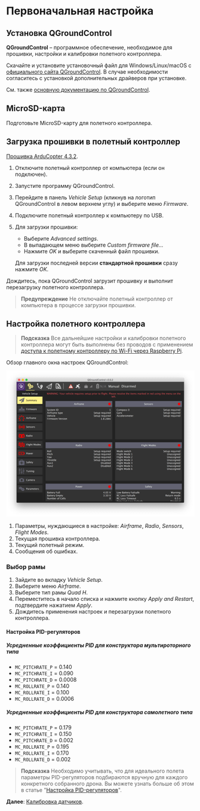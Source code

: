 # Первоначальная настройка

## Установка QGroundControl

**QGroundControl** – программное обеспечение, необходимое для прошивки, настройки и калибровки полетного контроллера.

Скачайте и установите установочный файл для Windows/Linux/macOS с [официального сайта QGroundControl](http://qgroundcontrol.com/downloads/). В случае необходимости согласитесь с установкой дополнительных драйверов при установке.

См. также [основную документацию по QGroundControl](https://docs.qgroundcontrol.com/en/).

## MicroSD-карта

Подготовьте MicroSD-карту для полетного контроллера.

## Загрузка прошивки в полетный контроллер

[Прошивка ArduCopter 4.3.2](https://firmware.ardupilot.org/Copter/stable-4.3.2/Pixracer/).

1. Отключите полетный контроллер от компьютера (если он подключен).
2. Запустите программу QGroundControl.
3. Перейдите в панель *Vehicle Setup* (кликнув на логотип QGroundControl в левом верхнем углу) и выберите меню *Firmware*.
4. Подключите полетный контроллер к компьютеру по USB.

5. Для загрузки прошивки:

   * Выберите *Advanced settings*.
   * В выпадающем меню выберите *Custom firmware file...*
   * Нажмите *OK* и выберите скаченный файл прошивки.

   Для загрузки последней версии **стандартной прошивки** сразу нажмите *OK*.

Дождитесь, пока QGroundControl загрузит прошивку и выполнит перезагрузку полетного контроллера.

> **Предупреждение** Не отключайте полетный контроллер от компьютера в процессе загрузки прошивки.

## Настройка полетного контроллера

> **Подсказка** Все дальнейшие настройки и калибровки полетного контроллера могут быть выполнены без проводов с применением [доступа к полетному контроллеру по Wi-Fi через Raspberry Pi](gcs_bridge.md).

Обзор главного окна настроек QGroundControl:

<img src="../assets/qgc-requires-setup.png" alt="QGroundControl overview" class="zoom">

1. Параметры, нуждающиеся в настройке: *Airframe*, *Radio*, *Sensors*, *Flight Modes*.
2. Текущая прошивка контроллера.
3. Текущий полетный режим.
4. Сообщения об ошибках.

### Выбор рамы

1. Зайдите во вкладку *Vehicle Setup*.
2. Выберите меню *Airframe*.
3. Выберите тип рамы *Quad H*.
4. Переместитесь в начало списка и нажмите кнопку *Apply and Restart*, подтвердите нажатием *Apply*.
5. Дождитесь применения настроек и перезагрузки полетного контроллера.

#### Настройка PID-регуляторов

##### Усредненные коэффициенты PID для конструктора мультироторного типа

* `MC_PITCHRATE_P` = 0.140
* `MC_PITCHRATE_I` = 0.090
* `MC_PITCHRATE_D` = 0.0008
* `MC_ROLLRATE_P` = 0.140
* `MC_ROLLRATE_I` = 0.100
* `MC_ROLLRATE_D` = 0.0006

##### Усредненные коэффициенты PID для конструктора самолетного типа

* `MC_PITCHRATE_P` = 0.179
* `MC_PITCHRATE_I` = 0.150
* `MC_PITCHRATE_D` = 0.002
* `MC_ROLLRATE_P` = 0.195
* `MC_ROLLRATE_I` = 0.170
* `MC_ROLLRATE_D` = 0.002

> **Подсказка** Необходимо учитывать, что для идеального полета параметры PID-регуляторов подбираются вручную для каждого конкретного собранного дрона. Вы можете узнать больше об этом в статье "[Настройка PID-регуляторов](pid_tuning.md)".

**Далее**: [Калибровка датчиков](calibration.md).
